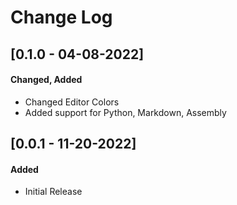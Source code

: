 # Change Log

## [0.1.0 - 04-08-2022]
#### Changed, Added

- Changed Editor Colors
- Added support for Python, Markdown, Assembly

## [0.0.1 - 11-20-2022]
#### Added

- Initial Release

